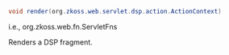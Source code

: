 ```java
void render(org.zkoss.web.servlet.dsp.action.ActionContext)
```

  
i.e.,
<javadoc method="render(org.zkoss.web.servlet.dsp.action.ActionContext)">org.zkoss.web.fn.ServletFns</javadoc>

Renders a DSP fragment.


